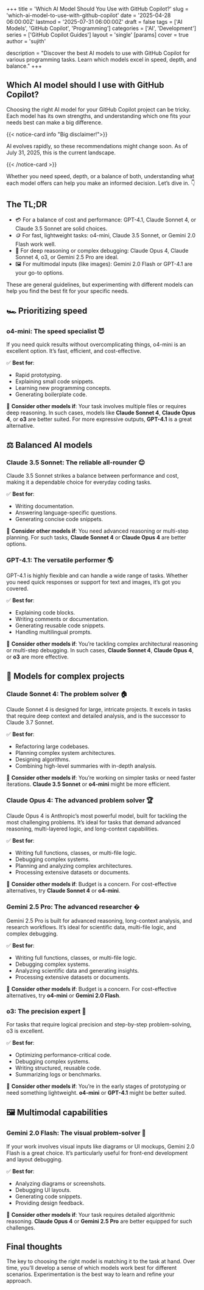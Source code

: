 +++
title = 'Which AI Model Should You Use with GitHub Copilot?'
slug = 'which-ai-model-to-use-with-github-copilot'
date = '2025-04-28 06:00:00Z'
lastmod = '2025-07-31 06:00:00Z'
draft = false
tags = ['AI Models', 'GitHub Copilot', 'Programming']
categories = ['AI', 'Development']
series = ['GitHub Copilot Guides']
layout = 'single'
[params]
  cover = true
  author = 'sujith'

description = "Discover the best AI models to use with GitHub Copilot for various programming tasks. Learn which models excel in speed, depth, and balance."
+++

## Which AI model should I use with GitHub Copilot?

Choosing the right AI model for your GitHub Copilot project can be tricky. Each model has its own strengths, and understanding which one fits your needs best can make a big difference.

{{< notice-card info "Big disclaimer!">}}

AI evolves rapidly, so these recommendations might change soon. As of July 31, 2025, this is the current landscape.

{{< /notice-card >}}

Whether you need speed, depth, or a balance of both, understanding what each model offers can help you make an informed decision. Let’s dive in. 👇

## The TL;DR

- 💳 For a balance of cost and performance: GPT-4.1, Claude Sonnet 4, or Claude 3.5 Sonnet are solid choices.
- 🪙 For fast, lightweight tasks: o4-mini, Claude 3.5 Sonnet, or Gemini 2.0 Flash work well.
- 💎 For deep reasoning or complex debugging: Claude Opus 4, Claude Sonnet 4, o3, or Gemini 2.5 Pro are ideal.
- 🖼️ For multimodal inputs (like images): Gemini 2.0 Flash or GPT-4.1 are your go-to options.

These are general guidelines, but experimenting with different models can help you find the best fit for your specific needs.

## 🏎️ Prioritizing speed

### o4-mini: The speed specialist 😈

If you need quick results without overcomplicating things, o4-mini is an excellent option. It’s fast, efficient, and cost-effective.

✅ **Best for**:

- Rapid prototyping.
- Explaining small code snippets.
- Learning new programming concepts.
- Generating boilerplate code.

👀 **Consider other models if**: Your task involves multiple files or requires deep reasoning. In such cases, models like **Claude Sonnet 4**, **Claude Opus 4**, or **o3** are better suited. For more expressive outputs, **GPT-4.1** is a great alternative.

## ⚖️ Balanced AI models

### Claude 3.5 Sonnet: The reliable all-rounder 😊

Claude 3.5 Sonnet strikes a balance between performance and cost, making it a dependable choice for everyday coding tasks.

✅ **Best for**:

- Writing documentation.
- Answering language-specific questions.
- Generating concise code snippets.

👀 **Consider other models if**: You need advanced reasoning or multi-step planning. For such tasks, **Claude Sonnet 4** or **Claude Opus 4** are better options.

### GPT-4.1: The versatile performer 🌎

GPT-4.1 is highly flexible and can handle a wide range of tasks. Whether you need quick responses or support for text and images, it’s got you covered.

✅ **Best for**:

- Explaining code blocks.
- Writing comments or documentation.
- Generating reusable code snippets.
- Handling multilingual prompts.

👀 **Consider other models if**: You’re tackling complex architectural reasoning or multi-step debugging. In such cases, **Claude Sonnet 4**, **Claude Opus 4**, or **o3** are more effective.

## 🧠 Models for complex projects

### Claude Sonnet 4: The problem solver 🏠

Claude Sonnet 4 is designed for large, intricate projects. It excels in tasks that require deep context and detailed analysis, and is the successor to Claude 3.7 Sonnet.

✅ **Best for**:

- Refactoring large codebases.
- Planning complex system architectures.
- Designing algorithms.
- Combining high-level summaries with in-depth analysis.

👀 **Consider other models if**: You’re working on simpler tasks or need faster iterations. **Claude 3.5 Sonnet** or **o4-mini** might be more efficient.

### Claude Opus 4: The advanced problem solver 🏆

Claude Opus 4 is Anthropic’s most powerful model, built for tackling the most challenging problems. It’s ideal for tasks that demand advanced reasoning, multi-layered logic, and long-context capabilities.

✅ **Best for**:

- Writing full functions, classes, or multi-file logic.
- Debugging complex systems.
- Planning and analyzing complex architectures.
- Processing extensive datasets or documents.

👀 **Consider other models if**: Budget is a concern. For cost-effective alternatives, try **Claude Sonnet 4** or **o4-mini**.

### Gemini 2.5 Pro: The advanced researcher �

Gemini 2.5 Pro is built for advanced reasoning, long-context analysis, and research workflows. It’s ideal for scientific data, multi-file logic, and complex debugging.

✅ **Best for**:

- Writing full functions, classes, or multi-file logic.
- Debugging complex systems.
- Analyzing scientific data and generating insights.
- Processing extensive datasets or documents.

👀 **Consider other models if**: Budget is a concern. For cost-effective alternatives, try **o4-mini** or **Gemini 2.0 Flash**.

### o3: The precision expert 🥽

For tasks that require logical precision and step-by-step problem-solving, o3 is excellent.

✅ **Best for**:

- Optimizing performance-critical code.
- Debugging complex systems.
- Writing structured, reusable code.
- Summarizing logs or benchmarks.

👀 **Consider other models if**: You’re in the early stages of prototyping or need something lightweight. **o4-mini** or **GPT-4.1** might be better suited.

## 🖼️ Multimodal capabilities

### Gemini 2.0 Flash: The visual problem-solver 🤔

If your work involves visual inputs like diagrams or UI mockups, Gemini 2.0 Flash is a great choice. It’s particularly useful for front-end development and layout debugging.

✅ **Best for**:

- Analyzing diagrams or screenshots.
- Debugging UI layouts.
- Generating code snippets.
- Providing design feedback.

👀 **Consider other models if**: Your task requires detailed algorithmic reasoning. **Claude Opus 4** or **Gemini 2.5 Pro** are better equipped for such challenges.

## Final thoughts

The key to choosing the right model is matching it to the task at hand. Over time, you’ll develop a sense of which models work best for different scenarios. Experimentation is the best way to learn and refine your approach.

